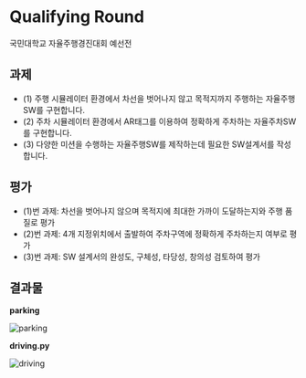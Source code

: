 # Qualifying Round
국민대학교 자율주행경진대회 예선전

## 과제
- (1) 주행 시뮬레이터 환경에서 차선을 벗어나지 않고 목적지까지 주행하는 자율주행SW를 구현합니다.
- (2) 주차 시뮬레이터 환경에서 AR태그를 이용하여 정확하게 주차하는 자율주차SW를 구현합니다.
- (3) 다양한 미션을 수행하는 자율주행SW를 제작하는데 필요한 SW설계서를 작성합니다.

## 평가
- (1)번 과제: 차선을 벗어나지 않으며 목적지에 최대한 가까이 도달하는지와 주행 품질로 평가
- (2)번 과제: 4개 지정위치에서 출발하여 주차구역에 정확하게 주차하는지 여부로 평가
- (3)번 과제: SW 설계서의 완성도, 구체성, 타당성, 창의성 검토하여 평가


## 결과물
**parking**

![parking](https://github.com/2022-autonomous-pegasus/qualifying-round/assets/87895999/39330650-8e75-42b4-be00-83a3d73f4aa7)


**driving.py**

![driving](https://github.com/2022-autonomous-pegasus/qualifying-round/assets/87895999/2413f67a-1998-41e3-bf1e-d787e1641536)
